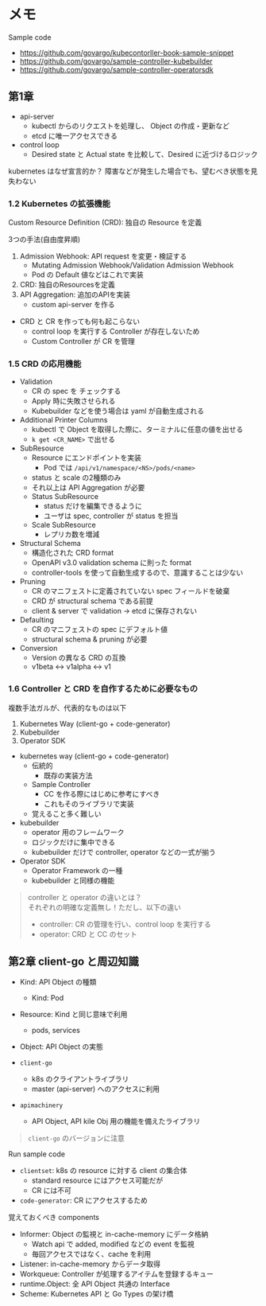 # メモ

Sample code

- https://github.com/govargo/kubecontorller-book-sample-snippet
- https://github.com/govargo/sample-controller-kubebuilder
- https://github.com/govargo/sample-controller-operatorsdk

## 第1章

- api-server
  - kubectl からのリクエストを処理し、 Object の作成・更新など
  - etcd に唯一アクセスできる
- control loop
  - Desired state と Actual state を比較して、Desired に近づけるロジック

kubernetes はなぜ宣言的か？
障害などが発生した場合でも、望むべき状態を見失わない

### 1.2 Kubernetes の拡張機能

Custom Resource Definition (CRD): 独自の Resource を定義

3つの手法(自由度昇順)

1. Admission Webhook: API request を変更・検証する
   - Mutating Admission Webhook/Validation Admission Webhook
   - Pod の Default 値などはこれで実装
2. CRD: 独自のResourcesを定義
3. API Aggregation: 追加のAPIを実装
   - custom api-server を作る

- CRD と CR を作っても何も起こらない
  - control loop を実行する Controller が存在しないため
  - Custom Controller が CR を管理

### 1.5 CRD の応用機能

- Validation
  - CR の spec を チェックする
  - Apply 時に失敗させられる
  - Kubebuilder などを使う場合は yaml が自動生成される
- Additional Printer Columns
  - kubectl で Object を取得した際に、ターミナルに任意の値を出せる
  - `k get <CR_NAME>` で出せる
- SubResource
  - Resource にエンドポイントを実装
    - Pod では `/api/v1/namespace/<NS>/pods/<name>`
  - status と scale の2種類のみ
  - それ以上は API Aggregation が必要
  - Status SubResource
    - status だけを編集できるように
    - ユーザは spec, controller が status を担当
  - Scale SubResource
    - レプリカ数を増減
- Structural Schema
  - 構造化された CRD format
  - OpenAPI v3.0 validation schema に則った format
  - controller-tools を使って自動生成するので、意識することは少ない
- Pruning
  - CR のマニフェストに定義されていない spec フィールドを破棄
  - CRD が structural schema である前提
  - client & server で validation → etcd に保存されない
- Defaulting
  - CR のマニフェストの spec にデフォルト値
  - structural schema & pruning が必要
- Conversion
  - Version の異なる CRD の互換
  - v1beta <-> v1alpha <-> v1

### 1.6 Controller と CRD を自作するために必要なもの

複数手法ガルが、代表的なものは以下

1. Kubernetes Way (client-go + code-generator)
2. Kubebuilder
3. Operator SDK

- kubernetes way (client-go + code-generator)
  - 伝統的
    - 既存の実装方法
  - Sample Controller
    - CC を作る際にはじめに参考にすべき
    - これもそのライブラリで実装
  - 覚えること多く難しい
- kubebuilder
  - operator 用のフレームワーク
  - ロジックだけに集中できる
  - kubebuilder だけで controller, operator などの一式が揃う
- Operator SDK
  - Operator Framework の一種
  - kubebuilder と同様の機能

> controller と operator の違いとは？\
> それぞれの明確な定義無し！ただし、以下の違い
>
> - controller: CR の管理を行い、control loop を実行する
> - operator: CRD と CC のセット

## 第2章 client-go と周辺知識

- Kind: API Object の種類
  - Kind: Pod
- Resource: Kind と同じ意味で利用
  - pods, services
- Object: API Object の実態

- `client-go`
  - k8s のクライアントライブラリ
  - master (api-server) へのアクセスに利用
- `apimachinery`
  - API Object, API kile Obj 用の機能を備えたライブラリ

> `client-go` のバージョンに注意

Run sample code

- `clientset`: k8s の resource に対する client の集合体
  - standard resource にはアクセス可能だが
  - CR には不可
- `code-generator`: CR にアクセスするため

覚えておくべき components

- Informer: Object の監視と in-cache-memory にデータ格納
  - Watch api で added, modified などの event を監視
  - 毎回アクセスではなく、cache を利用
- Listener: in-cache-memory からデータ取得
- Workqueue: Controller が処理するアイテムを登録するキュー
- runtime.Object: 全 API Object 共通の Interface
- Scheme: Kubernetes API と Go Types の架け橋


